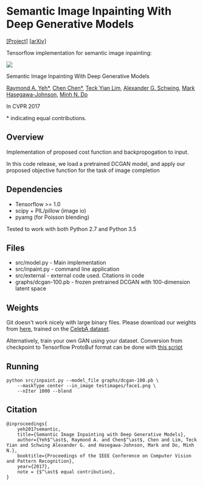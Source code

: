 Semantic Image Inpainting With Deep Generative Models
=====================================================
[[Project]](http://www.isle.illinois.edu/~yeh17/projects/semantic_inpaint/index.html)
[[arXiv]](https://arxiv.org/abs/1607.07539)

Tensorflow implementation for semantic image inpainting:

![](http://www.isle.illinois.edu/~yeh17/projects/semantic_inpaint/img/process.png)

Semantic Image Inpainting With Deep Generative Models

[Raymond A. Yeh*](http://www.isle.illinois.edu/~yeh17/),
[Chen Chen*](http://cchen156.web.engr.illinois.edu/),
[Teck Yian Lim](http://tlim11.web.engr.illinois.edu/),
[Alexander G. Schwing](http://www.alexander-schwing.de/),
[Mark Hasegawa-Johnson](http://www.ifp.illinois.edu/~hasegawa/),
[Minh N. Do](http://minhdo.ece.illinois.edu/)

In CVPR 2017

\* indicating equal contributions.

Overview
--------
Implementation of proposed cost function and backpropogation to input. 

In this code release, we load a pretrained DCGAN model, and apply our proposed
objective function for the task of image completion

Dependencies
------------
 - Tensorflow >= 1.0
 - scipy + PIL/pillow (image io)
 - pyamg (for Poisson blending)

Tested to work with both Python 2.7 and Python 3.5


Files
-----
 - src/model.py - Main implementation
 - src/inpaint.py - command line application
 - src/external - external code used. Citations in code
 - graphs/dcgan-100.pb - frozen pretrained DCGAN with 100-dimension latent space
 
Weights
-------

Git doesn't work nicely with large binary files. Please download our weights from 
[here](https://uofi.box.com/s/52jco2fw2b6q4g4k7ob4jbfwysfoh6st), trained on the 
[CelebA dataset](http://mmlab.ie.cuhk.edu.hk/projects/CelebA.html).

Alternatively, train your own GAN using your dataset. Conversion from checkpoint to 
Tensorflow ProtoBuf format can be done with 
[this script](https://gist.github.com/moodoki/e37a85fb0258b045c005ca3db9cbc7f6)


Running
-------

```
python src/inpaint.py --model_file graphs/dcgan-100.pb \
    --maskType center --in_image testimages/face1.png \
    --nIter 1000 --blend
```

Citation
--------

~~~
@inproceedings{
    yeh2017semantic,
    title={Semantic Image Inpainting with Deep Generative Models},
    author={Yeh$^\ast$, Raymond A. and Chen$^\ast$, Chen and Lim, Teck Yian and Schwing Alexander G. and Hasegawa-Johnson, Mark and Do, Minh N.},
    booktitle={Proceedings of the IEEE Conference on Computer Vision and Pattern Recognition},
    year={2017},
    note = {$^\ast$ equal contribution},
}
~~~

